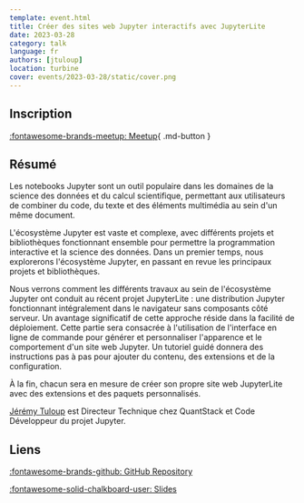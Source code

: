 ```yaml
---
template: event.html
title: Créer des sites web Jupyter interactifs avec JupyterLite
date: 2023-03-28
category: talk
language: fr
authors: [jtuloup]
location: turbine
cover: events/2023-03-28/static/cover.png
---
```


## Inscription

<!-- TODO: Change Meetup event ID -->
[:fontawesome-brands-meetup: Meetup](https://www.meetup.com/fr-FR/groupe-dutilisateurs-python-grenoble/events/291818929/){ .md-button }

## Résumé

Les notebooks Jupyter sont un outil populaire dans les domaines de la science des données et du calcul scientifique, permettant aux utilisateurs de combiner du code, du texte et des éléments multimédia au sein d'un même document.

L'écosystème Jupyter est vaste et complexe, avec différents projets et bibliothèques fonctionnant ensemble pour permettre la programmation interactive et la science des données. Dans un premier temps, nous explorerons l'écosystème Jupyter, en passant en revue les principaux projets et bibliothèques.

Nous verrons comment les différents travaux au sein de l'écosystème Jupyter ont conduit au récent projet JupyterLite : une distribution Jupyter fonctionnant intégralement dans le navigateur sans composants côté serveur. Un avantage significatif de cette approche réside dans la facilité de déploiement. Cette partie sera consacrée à l'utilisation de l'interface en ligne de commande pour générer et personnaliser l'apparence et le comportement d'un site web Jupyter. Un tutoriel guidé donnera des instructions pas à pas pour ajouter du contenu, des extensions et de la configuration.

À la fin, chacun sera en mesure de créer son propre site web JupyterLite avec des extensions et des paquets personnalisés.

[Jérémy Tuloup](https://www.linkedin.com/in/jtuloup/) est Directeur Technique chez QuantStack et Code Développeur du projet Jupyter.

## Liens

[:fontawesome-brands-github: GitHub Repository](https://github.com/jtpio/python-meetup-grenoble-2023)

[:fontawesome-solid-chalkboard-user: Slides](https://github.com/jtpio/python-meetup-grenoble-2023/blob/main/content/presentation.ipynb)
